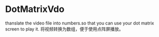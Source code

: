 # DotMatrixVdo
thanslate the video file into numbers.so that you can use your dot matrix screen to play it.
将视频转换为数组，便于使用点阵屏播放。
